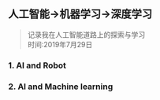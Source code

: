 人工智能→机器学习→深度学习
---


> 记录我在人工智能道路上的探索与学习  
> 时间:2019年7月29日


### 1. AI and Robot


### 2. AI and Machine learning
